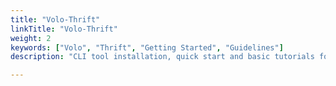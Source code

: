 ```yaml
---
title: "Volo-Thrift"
linkTitle: "Volo-Thrift"
weight: 2
keywords: ["Volo", "Thrift", "Getting Started", "Guidelines"]
description: "CLI tool installation, quick start and basic tutorials for Volo-Thrift."

---
```

